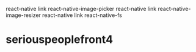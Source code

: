 react-native link react-native-image-picker
react-native link react-native-image-resizer
react-native link react-native-fs

<!-- ActionConst.JUMP	string	'REACT_NATIVE_ROUTER_FLUX_JUMP'	'jump'
ActionConst.PUSH	string	'REACT_NATIVE_ROUTER_FLUX_PUSH'	'push'
ActionConst.REPLACE	string	'REACT_NATIVE_ROUTER_FLUX_REPLACE'	'replace'
ActionConst.BACK	string	'REACT_NATIVE_ROUTER_FLUX_BACK'	'back'
ActionConst.BACK_ACTION	string	'REACT_NATIVE_ROUTER_FLUX_BACK_ACTION'	'BackAction'
ActionConst.POP_TO	string	'REACT_NATIVE_ROUTER_FLUX_POP_TO'	'popTo'
ActionConst.REFRESH	string	'REACT_NATIVE_ROUTER_FLUX_REFRESH'	'refresh'
ActionConst.RESET	string	'REACT_NATIVE_ROUTER_FLUX_RESET'	'reset'
ActionConst.FOCUS	string	'REACT_NATIVE_ROUTER_FLUX_FOCUS'	'focus' -->

# seriouspeoplefront4

